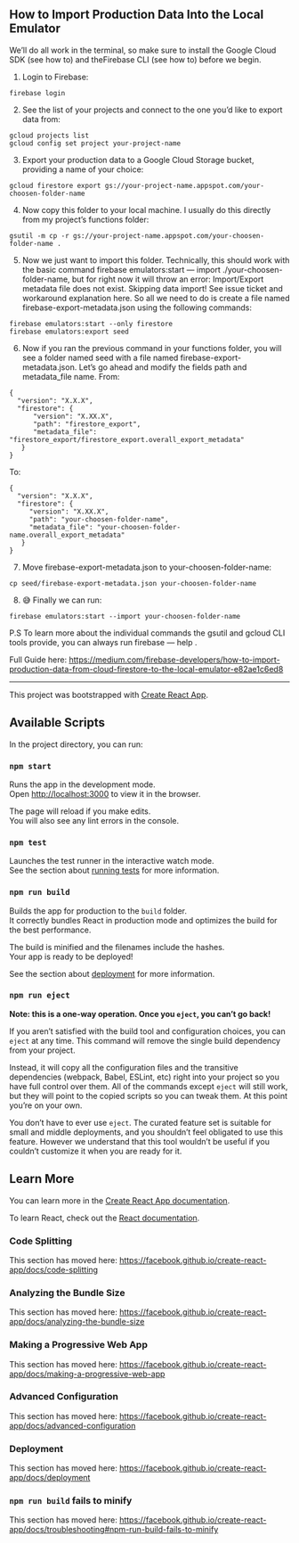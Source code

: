 ## How to Import Production Data Into the Local Emulator

We’ll do all work in the terminal, so make sure to install the Google Cloud SDK (see how to) and theFirebase CLI (see how to) before we begin.

1. Login to Firebase:

```
firebase login
```

2. See the list of your projects and connect to the one you’d like to export data from:

```
gcloud projects list
gcloud config set project your-project-name
```

3. Export your production data to a Google Cloud Storage bucket, providing a name of your choice:

```
gcloud firestore export gs://your-project-name.appspot.com/your-choosen-folder-name
```

4. Now copy this folder to your local machine. I usually do this directly from my project’s functions folder:

```cd functions
gsutil -m cp -r gs://your-project-name.appspot.com/your-choosen-folder-name .
```

5. Now we just want to import this folder. Technically, this should work with the basic command firebase emulators:start — import ./your-choosen-folder-name, but for right now it will throw an error: Import/Export metadata file does not exist. Skipping data import! See issue ticket and workaround explanation here. So all we need to do is create a file named firebase-export-metadata.json using the following commands:

```
firebase emulators:start --only firestore
firebase emulators:export seed
```

6. Now if you ran the previous command in your functions folder, you will see a folder named seed with a file named firebase-export-metadata.json. Let’s go ahead and modify the fields path and metadata_file name.
   From:

```
{
  "version": "X.X.X",
  "firestore": {
      "version": "X.XX.X",
      "path": "firestore_export",
      "metadata_file":     "firestore_export/firestore_export.overall_export_metadata"
   }
}
```

To:

```
{
  "version": "X.X.X",
  "firestore": {
     "version": "X.XX.X",
     "path": "your-choosen-folder-name",
     "metadata_file": "your-choosen-folder-name.overall_export_metadata"
   }
}
```

7. Move firebase-export-metadata.json to your-choosen-folder-name:

```
cp seed/firebase-export-metadata.json your-choosen-folder-name
```

8. 😅 Finally we can run:

```
firebase emulators:start --import your-choosen-folder-name
```

P.S To learn more about the individual commands the gsutil and gcloud CLI tools provide, you can always run firebase — help .

Full Guide here: https://medium.com/firebase-developers/how-to-import-production-data-from-cloud-firestore-to-the-local-emulator-e82ae1c6ed8

---

This project was bootstrapped with [Create React App](https://github.com/facebook/create-react-app).

## Available Scripts

In the project directory, you can run:

### `npm start`

Runs the app in the development mode.<br />
Open [http://localhost:3000](http://localhost:3000) to view it in the browser.

The page will reload if you make edits.<br />
You will also see any lint errors in the console.

### `npm test`

Launches the test runner in the interactive watch mode.<br />
See the section about [running tests](https://facebook.github.io/create-react-app/docs/running-tests) for more information.

### `npm run build`

Builds the app for production to the `build` folder.<br />
It correctly bundles React in production mode and optimizes the build for the best performance.

The build is minified and the filenames include the hashes.<br />
Your app is ready to be deployed!

See the section about [deployment](https://facebook.github.io/create-react-app/docs/deployment) for more information.

### `npm run eject`

**Note: this is a one-way operation. Once you `eject`, you can’t go back!**

If you aren’t satisfied with the build tool and configuration choices, you can `eject` at any time. This command will remove the single build dependency from your project.

Instead, it will copy all the configuration files and the transitive dependencies (webpack, Babel, ESLint, etc) right into your project so you have full control over them. All of the commands except `eject` will still work, but they will point to the copied scripts so you can tweak them. At this point you’re on your own.

You don’t have to ever use `eject`. The curated feature set is suitable for small and middle deployments, and you shouldn’t feel obligated to use this feature. However we understand that this tool wouldn’t be useful if you couldn’t customize it when you are ready for it.

## Learn More

You can learn more in the [Create React App documentation](https://facebook.github.io/create-react-app/docs/getting-started).

To learn React, check out the [React documentation](https://reactjs.org/).

### Code Splitting

This section has moved here: https://facebook.github.io/create-react-app/docs/code-splitting

### Analyzing the Bundle Size

This section has moved here: https://facebook.github.io/create-react-app/docs/analyzing-the-bundle-size

### Making a Progressive Web App

This section has moved here: https://facebook.github.io/create-react-app/docs/making-a-progressive-web-app

### Advanced Configuration

This section has moved here: https://facebook.github.io/create-react-app/docs/advanced-configuration

### Deployment

This section has moved here: https://facebook.github.io/create-react-app/docs/deployment

### `npm run build` fails to minify

This section has moved here: https://facebook.github.io/create-react-app/docs/troubleshooting#npm-run-build-fails-to-minify
